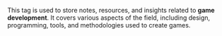 This tag is used to store notes, resources, and insights related to **game development**. It covers various aspects of the field, including design, programming, tools, and methodologies used to create games.
